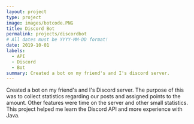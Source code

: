 ```yaml
---
layout: project
type: project
image: images/botcode.PNG
title: Discord Bot
permalink: projects/discordbot
# All dates must be YYYY-MM-DD format!
date: 2019-10-01
labels:
  - API
  - Discord
  - Bot
summary: Created a bot on my friend's and I's discord server.
---
```


  Created a bot on my friend's and I's Discord server. The purpose of this was to collect statistics regarding our posts and assigned points to the amount. Other features were time on the server and other small statistics. This project helped me learn the Discord API and more experience with Java.
